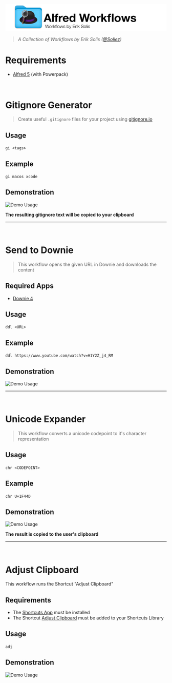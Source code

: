 <!-- # Alfred Workflows -->

![Repo Banner](Media/AlfredWorkflowsBanner.png)

> _A Collection of Workflows by Erik Solis ([@Soliez](https://github.com/Soliez))_

# Requirements
- [Alfred 5](https://www.alfredapp.com/powerpack/) (with Powerpack)

<br>


# Gitignore Generator

> Create useful `.gitignore` files for your project using [gitignore.io](https://www.toptal.com/developers/gitignore)

## Usage

`gi <tags>`


## Example

`gi macos xcode`

## Demonstration

![Demo Usage](Media/Gitignore%20Generator%20Demo.gif)

**The resulting gitignore text will be copied to your clipboard**

---

<br>

# Send to Downie

> This workflow opens the given URL in Downie and downloads the content


## Required Apps
- [Downie 4](https://software.charliemonroe.net/downie/)


## Usage

`ddl <URL>`


## Example

`ddl https://www.youtube.com/watch?v=H1Y2Z_j4_RM`

## Demonstration

![Demo Usage](Media/Send%20to%20Downie%20Demo.gif)

---

<br>

# Unicode Expander

> This workflow converts a unicode codepoint to it's character representation

## Usage

`chr <CODEPOINT>`

## Example

`chr U+1F44D`

## Demonstration

![Demo Usage](Media/Unicode%20Expander%20Demo.gif)

**The result is copied to the user's clipboard**

---

<br>

# Adjust Clipboard

This workflow runs the Shortcut "Adjust Clipboard"


## Requirements

- The [Shortcuts App](https://apps.apple.com/us/app/shortcuts/id1462947752) must be installed
- The Shortcut [Adjust Clipboard](https://www.icloud.com/shortcuts/b965d9a27dde4a32ae0d9548d64dd71e) must be added to your Shortcuts Library

## Usage

`adj`

## Demonstration

![Demo Usage](Media/Adjust%20Clipboard%20Demo.gif)
